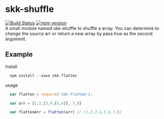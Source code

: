 # skk-shuffle
[![Build Status](https://www.travis-ci.org/softkaikai/skk-flatten.svg?branch=master)](https://www.travis-ci.org/softkaikai/skk-flatten)
[![npm version](https://badge.fury.io/js/skk-flatten.svg)](https://badge.fury.io/js/skk-flatten)<br />
A small module named skk-shuffle to shuffle a array. You can determine to change the source arr or return a new array by pass true as the second argument.
## Example
install
``` javascript
  npm install --save skk-flatten
```
usage
``` javascript
  var flatten = require('skk-flatten');

  var arr = [1,2,[3,4,[5,6]], 7,8]

  var flattenArr = flatten(arr) // [1,2,3,4,5,6,7,8]

```
